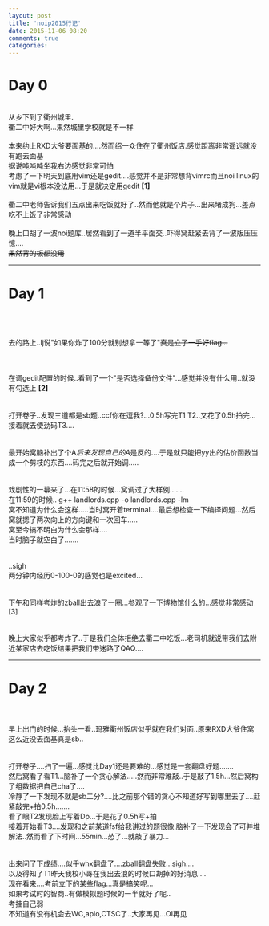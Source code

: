 ```yaml
---
layout: post
title: 'noip2015行记'
date: 2015-11-06 08:20
comments: true
categories: 
---
```


# Day 0

<br>从乡下到了衢州城里.
<br>衢二中好大啊...果然城里学校就是不一样
<br>
<br>本来约上RXD大爷要面基的....然而绍一众住在了衢州饭店.感觉距离非常遥远就没有跑去面基
<br>据说吨吨吨坐我右边感觉非常可怕
<br>考虑了一下明天到底用vim还是gedit....感觉并不是非常想背vimrc而且noi linux的vim就是vi根本没法用...于是就决定用gedit **[1]**
<br>
<br>衢二中老师告诉我们五点出来吃饭就好了..然而他就是个片子...出来堵成狗...差点吃不上饭了非常感动
<br>
<br>晚上口胡了一波noi题库..居然看到了一道半平面交..吓得窝赶紧去背了一波版压压惊....
<br><del>果然背的板都没用</del>
<br>

---


# Day 1

<br><br>
<br>去的路上..lj说"如果你炸了100分就别想拿一等了"<del>真是立了一手好flag...</del>
<br>
<br><br>
<br>在调gedit配置的时候..看到了一个"是否选择备份文件"...感觉并没有什么用..就没有勾选上 **[2]**
<br><br>
<br>打开卷子..发现三道都是sb题..ccf你在逗我?...0.5h写完T1 T2..又花了0.5h拍完...接着就去使劲码T3....
<br><br>
<br>最开始窝脑补出了个A*后来发现自己的A*是反的....于是就只能把yy出的估价函数当成一个剪枝的东西....码完之后就开始调.....
<br><br>
<br>戏剧性的一幕来了...在11:58的时候...窝调过了大样例.......
<br>在11:59的时候.. g++ landlords.cpp -o landlords.cpp -lm
<br>窝不知道为什么会这样.....当时窝开着terminal....最后想检查一下编译问题...然后窝就摁了两次向上的方向键和一次回车.....
<br>窝至今搞不明白为什么会那样....
<br>当时脑子就空白了.......
<br><br>
<br>..sigh
<br>两分钟内经历0-100-0的感觉也是excited...
<br><br>
<br>下午和同样考炸的zball出去浪了一圈...参观了一下博物馆什么的...感觉非常感动 [3]
<br><br>
<br>晚上大家似乎都考炸了..于是我们全体拒绝去衢二中吃饭...老司机就说带我们去附近某家店去吃饭结果把我们带迷路了QAQ....


---



# Day 2

<br>
<br>早上出门的时候...抬头一看..玛雅衢州饭店似乎就在我们对面..原来RXD大爷住窝这么近没去面基真是sb..
<br><br>
<br>打开卷子....扫了一遍...感觉比Day1还是要难的...感觉是一套翻盘好题.......
<br>然后窝看了看T1...脑补了一个贪心解法.....然而非常难敲..于是敲了1.5h...然后窝构了组数据把自己cha了....
<br>冷静了一下发现不就是sb二分?....比之前那个错的贪心不知道好写到哪里去了....赶紧敲完+拍0.5h.......
<br>看了眼T2发现脸上写着Dp...于是花了0.5h写+拍
<br>接着开始看T3....发现和之前某道fsf给我讲过的题很像.脑补了一下发现会了可并堆解法..然而看了下时间...55min...怂了...就敲了暴力...
<br><br>
<br>出来问了下成绩....似乎whx翻盘了....zball翻盘失败...sigh....
<br>以及得知了T1昨天我校小哥在我出去浪的时候口胡掉的好消息....
<br>现在看来....考前立下的某些flag...真是搞笑呢...
<br>如果考试时的智商..有做模拟题时候的一半就好了呢..
<br>考挂自己弱
<br>不知道有没有机会去WC,apio,CTSC了..大家再见...OI再见
